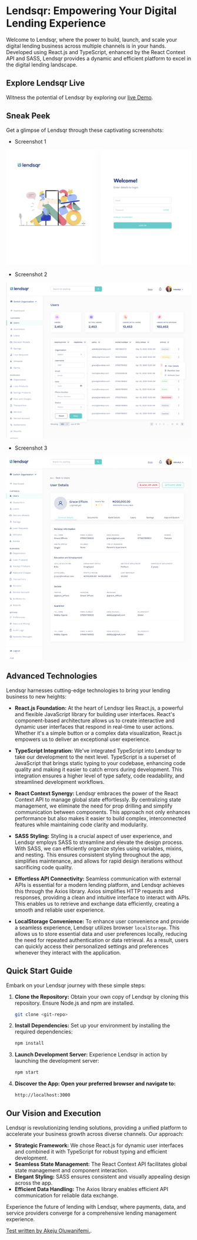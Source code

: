 # Lendsqr: Empowering Your Digital Lending Experience

Welcome to Lendsqr, where the power to build, launch, and scale your digital lending business across multiple channels is in your hands. Developed using React.js and TypeScript, enhanced by the React Context API and SASS, Lendsqr provides a dynamic and efficient platform to excel in the digital lending landscape.

## Explore Lendsqr Live

Witness the potential of Lendsqr by exploring our [live Demo](https://akeju-oluwanifemi-adeola-lendsqr-fe-test.vercel.app).

## Sneak Peek

Get a glimpse of Lendsqr through these captivating screenshots:

- Screenshot 1

![Login Page](https://github.com/spyatmycode/lendsqr-fe-test/blob/master/src/assets/screenshots/Login.png)


- Screenshot 2


![Dashboard](https://github.com/spyatmycode/lendsqr-fe-test/blob/master/src/assets/screenshots/dashboard.png)


- Screenshot 3


![User Details](https://github.com/spyatmycode/lendsqr-fe-test/blob/master/src/assets/screenshots/details.png)


## Advanced Technologies

Lendsqr harnesses cutting-edge technologies to bring your lending business to new heights:

- **React.js Foundation:** At the heart of Lendsqr lies React.js, a powerful and flexible JavaScript library for building user interfaces. React's component-based architecture allows us to create interactive and dynamic user interfaces that respond in real-time to user actions. Whether it's a simple button or a complex data visualization, React.js empowers us to deliver an exceptional user experience.

- **TypeScript Integration:** We've integrated TypeScript into Lendsqr to take our development to the next level. TypeScript is a superset of JavaScript that brings static typing to your codebase, enhancing code quality and making it easier to catch errors during development. This integration ensures a higher level of type safety, code readability, and streamlined development workflows.

- **React Context Synergy:** Lendsqr embraces the power of the React Context API to manage global state effortlessly. By centralizing state management, we eliminate the need for prop drilling and simplify communication between components. This approach not only enhances performance but also makes it easier to build complex, interconnected features while maintaining code clarity and modularity.

- **SASS Styling:** Styling is a crucial aspect of user experience, and Lendsqr employs SASS to streamline and elevate the design process. With SASS, we can efficiently organize styles using variables, mixins, and nesting. This ensures consistent styling throughout the app, simplifies maintenance, and allows for rapid design iterations without sacrificing code quality.

- **Effortless API Connectivity:** Seamless communication with external APIs is essential for a modern lending platform, and Lendsqr achieves this through the Axios library. Axios simplifies HTTP requests and responses, providing a clean and intuitive interface to interact with APIs. This enables us to retrieve and exchange data efficiently, creating a smooth and reliable user experience.

- **LocalStorage Convenience:** To enhance user convenience and provide a seamless experience, Lendsqr utilizes browser `localStorage`. This allows us to store essential data and user preferences locally, reducing the need for repeated authentication or data retrieval. As a result, users can quickly access their personalized settings and preferences whenever they interact with the application.
## Quick Start Guide

Embark on your Lendsqr journey with these simple steps:

1. **Clone the Repository:** Obtain your own copy of Lendsqr by cloning this repository. Ensure Node.js and npm are installed.

   ```bash
   git clone <git-repo>

2. **Install Dependencies:** Set up your environment by installing the required dependencies:
   ```bash
   npm install
3. **Launch Development Server:** Experience Lendsqr in action by launching the development server:
   ```bash
   npm start

4. **Discover the App: Open your preferred browser and navigate to:**
   ```bash
   http://localhost:3000

## Our Vision and Execution

Lendsqr is revolutionizing lending solutions, providing a unified platform to accelerate your business growth across diverse channels. Our approach:

- **Strategic Framework:** We chose React.js for dynamic user interfaces and combined it with TypeScript for robust typing and efficient development.
- **Seamless State Management:** The React Context API facilitates global state management and component interaction.
- **Elegant Styling:** SASS ensures consistent and visually appealing design across the app.
- **Efficient Data Handling:** The Axios library enables efficient API communication for reliable data exchange.

Experience the future of lending with Lendsqr, where payments, data, and service providers converge for a comprehensive lending management experience.

[Test written by Akeju Oluwanifemi.](https://akeju-oluwanifemi-adeola-lendsqr-fe-test.vercel.app).
